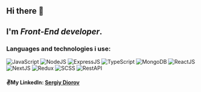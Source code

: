 ## Hi there 👋
## I'm *Front-End developer*.
### Languages and technologies i use:
![JavaScript](https://img.shields.io/badge/-JavaScript-464f5c?style=flat&logo=JavaScript)
![NodeJS](https://img.shields.io/badge/-NodeJS-464f5c?style=flat)
![ExpressJS](https://img.shields.io/badge/-ExpressJS-464f5c?style=flat)
![TypeScript](https://img.shields.io/badge/-TypeScript-464f5c?style=flat)
![MongoDB](https://img.shields.io/badge/-MongoDB-464f5c?style=flat)
![ReactJS](https://img.shields.io/badge/-ReactJS-464f5c?style=flat&logo=React)
![NextJS](https://img.shields.io/badge/-NextJS-464f5c?style=flat&logo=React)
![Redux](https://img.shields.io/badge/-Redux-464f5c?style=flat&logo=Redux)
![SCSS](https://img.shields.io/badge/-SCSS-464f5c?style=flat&logo=Sass)
![RestAPI](https://img.shields.io/badge/-RestAPI-464f5c?style=flat)

#### :v:My LinkedIn: [Sergiy Diorov](https://www.linkedin.com/in/sergiy-diorov-673a59254/)
<!--
**SergioDiorov/SergioDiorov** is a ✨ _special_ ✨ repository because its `README.md` (this file) appears on your GitHub profile.

Here are some ideas to get you started:

- 🔭 I’m currently working on ...
- 🌱 I’m currently learning ...
- 👯 I’m looking to collaborate on ...
- 🤔 I’m looking for help with ...
- 💬 Ask me about ...
- 📫 How to reach me: ...
- 😄 Pronouns: ...
- ⚡ Fun fact: ...
-->
